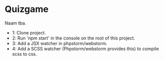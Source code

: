 # Quizgame
Naam tba.

* 1: Clone project.
* 2: Run 'npm start' in the console on the root of this project.
* 3: Add a JSX watcher in phpstorm/webstorm.
* 4: Add a SCSS watcher (Phpstorm/webstorm provides this) to compile scss to css.